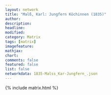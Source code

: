 ```yaml
---
layout: network
title: "Malß, Karl: Jungfern Köchinnen (1835)"
author:
description:
headline:
modified:
category: Matrix
tags: [matrix]
imagefeature: 
mathjax: 
chart: 
comments: false
featured: false
list: false
networkdata: 1835-Malss_Kar-Jungfern_.json
---
```

{% include matrix.html %}
